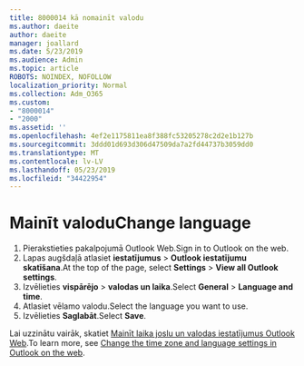 ```yaml
---
title: 8000014 kā nomainīt valodu
ms.author: daeite
author: daeite
manager: joallard
ms.date: 5/23/2019
ms.audience: Admin
ms.topic: article
ROBOTS: NOINDEX, NOFOLLOW
localization_priority: Normal
ms.collection: Adm_O365
ms.custom:
- "8000014"
- "2000"
ms.assetid: ''
ms.openlocfilehash: 4ef2e1175811ea8f388fc53205278c2d2e1b127b
ms.sourcegitcommit: 3ddd01d693d306d47509da7a2fd44737b3059dd0
ms.translationtype: MT
ms.contentlocale: lv-LV
ms.lasthandoff: 05/23/2019
ms.locfileid: "34422954"
---
```

# <a name="change-language"></a><span data-ttu-id="be75d-102">Mainīt valodu</span><span class="sxs-lookup"><span data-stu-id="be75d-102">Change language</span></span>

1.    <span data-ttu-id="be75d-103">Pierakstieties pakalpojumā Outlook Web.</span><span class="sxs-lookup"><span data-stu-id="be75d-103">Sign in to Outlook on the web.</span></span>
2. <span data-ttu-id="be75d-104">Lapas augšdaļā atlasiet **iestatījumus** > **Outlook iestatījumu skatīšana**.</span><span class="sxs-lookup"><span data-stu-id="be75d-104">At the top of the page, select **Settings** > **View all Outlook settings**.</span></span>
3. <span data-ttu-id="be75d-105">Izvēlieties **vispārējo** > **valodas un laika**.</span><span class="sxs-lookup"><span data-stu-id="be75d-105">Select **General** > **Language and time**.</span></span>
4. <span data-ttu-id="be75d-106">Atlasiet vēlamo valodu.</span><span class="sxs-lookup"><span data-stu-id="be75d-106">Select the language you want to use.</span></span>
5. <span data-ttu-id="be75d-107">Izvēlieties **Saglabāt**.</span><span class="sxs-lookup"><span data-stu-id="be75d-107">Select **Save**.</span></span>
 
<span data-ttu-id="be75d-108">Lai uzzinātu vairāk, skatiet [Mainīt laika joslu un valodas iestatījumus Outlook Web](https://support.office.com/article/65239869-12e7-4a9d-bca1-76b0ad7ce273).</span><span class="sxs-lookup"><span data-stu-id="be75d-108">To learn more, see [Change the time zone and language settings in Outlook on the web](https://support.office.com/article/65239869-12e7-4a9d-bca1-76b0ad7ce273).</span></span>


